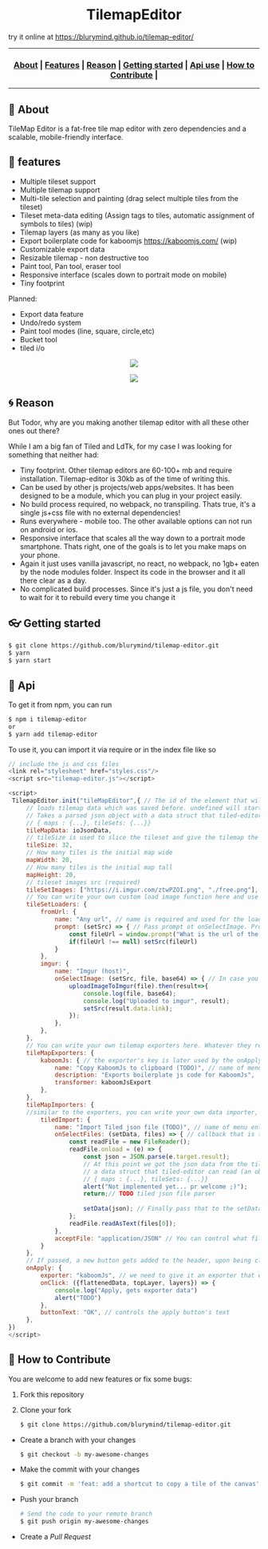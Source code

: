 <h1 align="center">TilemapEditor</h1>

try it online at https://blurymind.github.io/tilemap-editor/

---

<h3 align="center">
  <a href="#information_source-about">About</a>&nbsp;|
  <a href="#information_source-features">Features</a>&nbsp;|
  <a href="#interrobang-reason">Reason</a>&nbsp;|
  <a href="#link-getting-started">Getting started</a>&nbsp;|
  <a href="#link-api">Api use</a>&nbsp;|
  <a href="#link-how-to-contribute">How to Contribute</a>&nbsp;|
</h3>

---

## :space_invader: About

TileMap Editor is a fat-free tile map editor with zero dependencies and a scalable, mobile-friendly interface.

## :gift: features

- Multiple tileset support
- Multiple tilemap support
- Multi-tile selection and painting (drag select multiple tiles from the tileset)
- Tileset meta-data editing (Assign tags to tiles, automatic assignment of symbols to tiles) (wip)
- Tilemap layers (as many as you like)
- Export boilerplate code for kaboomjs https://kaboomjs.com/ (wip)
- Customizable export data
- Resizable tilemap - non destructive too
- Paint tool, Pan tool, eraser tool
- Responsive interface (scales down to portrait mode on mobile)
- Tiny footprint 

Planned:
- Export data feature
- Undo/redo system
- Paint tool modes (line, square, circle,etc)
- Bucket tool
- tiled i/o

<p align="center">
  <img src="screenshots/desktop.png" />
</p>

 <p align="center">
  <img src="screenshots/mobile.png" />
</p>

## :cyclone: Reason

But Todor, why are you making another tilemap editor with all these other ones out there?

While I am a big fan of Tiled and LdTk, for my case I was looking for something that neither had:
- Tiny footprint. Other tilemap editors are 60-100+ mb and require installation. Tilemap-editor is 30kb as of the time of writing this.
- Can be used by other js projects/web apps/websites. It has been designed to be a module, which you can plug in your project easily.
- No build process required, no webpack, no transpiling. Thats true, it's a single js+css file with no external dependencies!
- Runs everywhere - mobile too. The other available options can not run on android or ios.
- Responsive interface that scales all the way down to a portrait mode smartphone. Thats right, one of the goals is to let you make maps on your phone.
- Again it just uses vanilla javascript, no react, no webpack, no 1gb+ eaten by the node modules folder. Inspect its code in the browser and it all there clear as a day.
- No complicated build processes. Since it's just a js file, you don't need to wait for it to rebuild every time you change it

## :eyeglasses: Getting started

   ```bash
   $ git clone https://github.com/blurymind/tilemap-editor.git
   $ yarn
   $ yarn start
   ```

## :book: Api

To get it from npm, you can run

```bash
$ npm i tilemap-editor
or
$ yarn add tilemap-editor
```
  
To use it, you can import it via require or in the index file like so

   ```js
   // include the js and css files
<link rel="stylesheet" href="styles.css"/>
<script src="tilemap-editor.js"></script>

<script>
    TilemapEditor.init("tileMapEditor",{ // The id of the element that will become the tilemap-editor (must exist in your dom)
        // loads tilemap data which was saved before. undefined will start you with an empty map.
        // Takes a parsed json object with a data struct that tiled-editor can read (an object with maps and tileSets):
        // { maps : {...}, tileSets: {...}}
        tileMapData: ioJsonData,
        // tileSize is used to slice the tileset and give the tilemap the right sized grid
        tileSize: 32,
        // How many tiles is the initial map wide
        mapWidth: 20,
        // How many tiles is the initial map tall
        mapHeight: 20,
        // tileset images src (required)
        tileSetImages: ["https://i.imgur.com/ztwPZOI.png", "./free.png"],
        // You can write your own custom load image function here and use it for the tileset src. If you dont, the base64 string will be used instead
        tileSetLoaders: {
            fromUrl: {
                name: "Any url", // name is required and used for the loader's title in the select menu
                prompt: (setSrc) => { // Pass prompt ot onSelectImage. Prompt lets you do anything without asking the user to select a file
                    const fileUrl = window.prompt("What is the url of the tileset?", "https://i.imgur.com/ztwPZOI.png");
                    if(fileUrl !== null) setSrc(fileUrl)
                }
            },
            imgur: {
                name: "Imgur (host)",
                onSelectImage: (setSrc, file, base64) => { // In case you want them to give you a file from the fs, you can do this instead of prompt
                    uploadImageToImgur(file).then(result=>{
                        console.log(file, base64);
                        console.log("Uploaded to imgur", result);
                        setSrc(result.data.link);
                    });
                },
            },
        },
        // You can write your own tilemap exporters here. Whatever they return will get added to the export data you get out when you trigger onAppy
        tileMapExporters: {
            kaboomJs: { // the exporter's key is later used by the onApply option
                name: "Copy KaboomJs to clipboard (TODO)", // name of menu entry
                description: "Exports boilerplate js code for KaboomJs",
                transformer: kaboomJsExport
            },
        },
        tileMapImporters: {
        //similar to the exporters, you can write your own data importer, which will then be added to the file menu
            tiledImport: {
                name: "Import Tiled json file (TODO)", // name of menu entry
                onSelectFiles: (setData, files) => { // callback that is triggered when file(s) are selected.
                    const readFile = new FileReader();
                    readFile.onload = (e) => {
                        const json = JSON.parse(e.target.result);
                        // At this point we got the json data from the tiled file. We need to convert it into
                        // a data struct that tiled-editor can read (an object with maps and tileSets):
                        // { maps : {...}, tileSets: {...}}
                        alert("Not implemented yet... pr welcome ;)");
                        return;// TODO tiled json file parser
                    
                        setData(json); // Finally pass that to the setData function, which will load it into tiled-editor
                    };
                    readFile.readAsText(files[0]);
                },
                acceptFile: "application/JSON" // You can control what files are accepted
            }
        },
        // If passed, a new button gets added to the header, upon being clicked, you can get data from the tilemap editor and trigger events
        onApply: {
            exporter: "kaboomJs", // we need to give it an exporter that exists, otherwise it will export the raw data
            onClick: ({flattenedData, topLayer, layers}) => {
                console.log("Apply, gets exporter data")
                alert("TODO")
            },
            buttonText: "OK", // controls the apply button's text
        },
})
</script>
   ```
   

## :wrench: How to Contribute

You are welcome to add new features or fix some bugs:

1. Fork this repository

2. Clone your fork
   ```bash
   $ git clone https://github.com/blurymind/tilemap-editor.git
   ```

- Create a branch with your changes

  ```bash
  $ git checkout -b my-awesome-changes
  ```

- Make the commit with your changes

  ```bash
  $ git commit -m 'feat: add a shortcut to copy a tile of the canvas'
  ```

- Push your branch

  ```bash
  # Send the code to your remote branch
  $ git push origin my-awesome-changes
  ```

- Create a _Pull Request_
